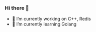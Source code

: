 ### Hi there 👋

<!--
**LoveBettygirl/LoveBettygirl** is a ✨ _special_ ✨ repository because its `README.md` (this file) appears on your GitHub profile.

Here are some ideas to get you started:
-->

- 🔭 I’m currently working on C++, Redis
- 🌱 I’m currently learning Golang
